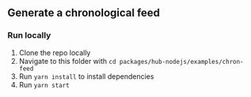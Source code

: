 ## Generate a chronological feed

### Run locally

1. Clone the repo locally
2. Navigate to this folder with `cd packages/hub-nodejs/examples/chron-feed`
3. Run `yarn install` to install dependencies
4. Run `yarn start`
